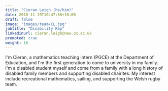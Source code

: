 ```yaml
---
title: "Cieran Leigh (he/him)"
date: 2018-11-19T10:47:58+10:00
draft: false
image: "images/team/CL.jpg"
jobtitle: "Disability Rep"
linkedinurl: cieran.leigh@new.ox.ac.uk
promoted: true
weight: 16
---
```


I'm Cieran, a mathematics teaching intern (PGCE) at the Department of Education, and I'm the first generation to come to university in my family. I'm a disabled student myself and come from a family with a long history of disabled family members and supporting disabled chairites. My interest include recreational mathematics, sailing, and supporting the Welsh rugby team.
